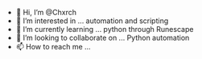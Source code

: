 - 👋 Hi, I’m @Chxrch
- 👀 I’m interested in ... automation and scripting 
- 🌱 I’m currently learning ... python through Runescape
- 💞️ I’m looking to collaborate on ... Python automation
- 📫 How to reach me ...

<!---
Chxrch/Chxrch is a ✨ special ✨ repository because its `README.md` (this file) appears on your GitHub profile.
You can click the Preview link to take a look at your changes.
--->
